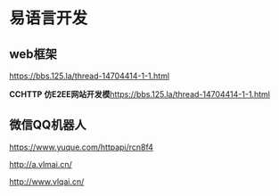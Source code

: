 # 易语言开发

## web框架

https://bbs.125.la/thread-14704414-1-1.html



**CCHTTP 仿E2EE网站开发模**https://bbs.125.la/thread-14704414-1-1.html

## 微信QQ机器人

https://www.yuque.com/httpapi/rcn8f4

http://a.vlmai.cn/

http://www.vlqai.cn/